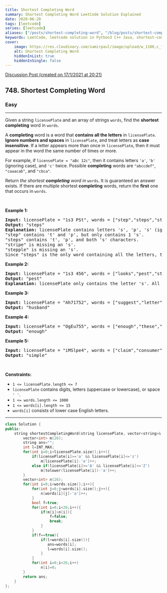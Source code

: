 ```yaml
---
title: Shortest Completing Word
summary: Shortest Completing Word LeetCode Solution Explained
date: 2020-06-20
tags: [leetcode]
series: [leetcode]
aliases: ["/posts/shortest-completing-word", "/blog/posts/shortest-completing-word", "/shortest-completing-word"]
keywords: LeetCode, leetcode solution in Python3 C++ Java, shortest-completing-word solution
cover:
    image: https://res.cloudinary.com/samirpaul/image/upload/w_1100,c_fit,co_rgb:FFFFFF,l_text:Arial_70_bold:Shortest Completing Word/problem-solving.webp
    alt: Shortest Completing Word
    hiddenInList: true
    hiddenInSingle: false
---
```



[Discussion Post (created on 17/1/2021 at 20:21)](https://leetcode.com/problems/shortest-completing-word/discuss/1069919/C%2B%2B-or-Easy-Solution)  
<h2>748. Shortest Completing Word</h2><h3>Easy</h3><hr><div><p>Given a string <code>licensePlate</code> and an array of strings <code>words</code>, find the <strong>shortest completing</strong> word in <code>words</code>.</p>

<p>A <strong>completing</strong> word is a word that <strong>contains all the letters</strong> in <code>licensePlate</code>. <strong>Ignore numbers and spaces</strong> in <code>licensePlate</code>, and treat letters as <strong>case insensitive</strong>. If a letter appears more than once in <code>licensePlate</code>, then it must appear in the word the same number of times or more.</p>

<p>For example, if <code>licensePlate</code><code> = "aBc 12c"</code>, then it contains letters <code>'a'</code>, <code>'b'</code> (ignoring case), and <code>'c'</code> twice. Possible <strong>completing</strong> words are <code>"abccdef"</code>, <code>"caaacab"</code>, and <code>"cbca"</code>.</p>

<p>Return <em>the shortest <strong>completing</strong> word in </em><code>words</code><em>.</em> It is guaranteed an answer exists. If there are multiple shortest <strong>completing</strong> words, return the <strong>first</strong> one that occurs in <code>words</code>.</p>

<p>&nbsp;</p>
<p><strong>Example 1:</strong></p>

<pre><strong>Input:</strong> licensePlate = "1s3 PSt", words = ["step","steps","stripe","stepple"]
<strong>Output:</strong> "steps"
<strong>Explanation:</strong> licensePlate contains letters 's', 'p', 's' (ignoring case), and 't'.
"step" contains 't' and 'p', but only contains 1 's'.
"steps" contains 't', 'p', and both 's' characters.
"stripe" is missing an 's'.
"stepple" is missing an 's'.
Since "steps" is the only word containing all the letters, that is the answer.
</pre>

<p><strong>Example 2:</strong></p>

<pre><strong>Input:</strong> licensePlate = "1s3 456", words = ["looks","pest","stew","show"]
<strong>Output:</strong> "pest"
<strong>Explanation:</strong> licensePlate only contains the letter 's'. All the words contain 's', but among these "pest", "stew", and "show" are shortest. The answer is "pest" because it is the word that appears earliest of the 3.
</pre>

<p><strong>Example 3:</strong></p>

<pre><strong>Input:</strong> licensePlate = "Ah71752", words = ["suggest","letter","of","husband","easy","education","drug","prevent","writer","old"]
<strong>Output:</strong> "husband"
</pre>

<p><strong>Example 4:</strong></p>

<pre><strong>Input:</strong> licensePlate = "OgEu755", words = ["enough","these","play","wide","wonder","box","arrive","money","tax","thus"]
<strong>Output:</strong> "enough"
</pre>

<p><strong>Example 5:</strong></p>

<pre><strong>Input:</strong> licensePlate = "iMSlpe4", words = ["claim","consumer","student","camera","public","never","wonder","simple","thought","use"]
<strong>Output:</strong> "simple"
</pre>

<p>&nbsp;</p>
<p><strong>Constraints:</strong></p>

<ul>
	<li><code>1 &lt;= licensePlate.length &lt;= 7</code></li>
	<li><code>licensePlate</code> contains digits, letters (uppercase or lowercase), or space <code>' '</code>.</li>
	<li><code>1 &lt;= words.length &lt;= 1000</code></li>
	<li><code>1 &lt;= words[i].length &lt;= 15</code></li>
	<li><code>words[i]</code> consists of lower case English letters.</li>
</ul>
</div>

---




```cpp
class Solution {
public:
    string shortestCompletingWord(string licensePlate, vector<string>& words) {
        vector<int> m(26);
        string ans="";
        int l=INT_MAX;
        for(int i=0;i<licensePlate.size();i++){
            if(licensePlate[i]>='a' && licensePlate[i]<='z')
                m[licensePlate[i]-'a']++;
            else if(licensePlate[i]>='A' && licensePlate[i]<='Z')
                m[tolower(licensePlate[i])-'a']++;
        }
        vector<int> n(26);
        for(int i=0;i<words.size();i++){
            for(int j=0;j<words[i].size();j++){
                n[words[i][j]-'a']++;
            }
            bool f=true;
            for(int i=0;i<26;i++){
                if(m[i]>n[i]){
                    f=false;
                    break;
                }
            }
            if(f==true){
                if(l>words[i].size()){
                   ans=words[i];
                   l=words[i].size(); 
                }
            }
            for(int i=0;i<26;i++)
                n[i]=0;
        }
        return ans;
    }
};
```
